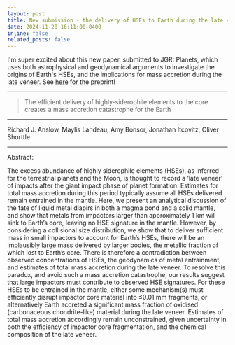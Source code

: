 ```yaml
---
layout: post
title: New submission - the delivery of HSEs to Earth during the late veneer
date: 2024-11-20 16:11:00-0400
inline: false
related_posts: false
---
```


I'm super excited about this new paper, submitted to JGR: Planets, which uses both astrophysical and geodynamical arguments to investigate the origins of Earth's HSEs, and the implications for mass accretion during the late veneer. See <a href="https://essopenarchive.org/doi/full/10.22541/essoar.175395733.38785773/">here</a> for the preprint!

---

> The efficient delivery of highly-siderophile elements to the core creates a mass accretion catastrophe for the Earth

---

Richard J. Anslow, Maylis Landeau, Amy Bonsor, Jonathan Itcovitz, Oliver Shorttle

---

Abstract:

The excess abundance of highly siderophile elements (HSEs), as inferred for the terrestrial planets and the Moon, is thought to record a ‘late veneer’ of impacts after the giant impact phase of planet formation. Estimates for total mass accretion during this period typically assume all HSEs delivered remain entrained in the mantle. Here, we present an analytical discussion of the fate of liquid metal diapirs in both a magma pond and a solid mantle, and show that metals from impactors larger than approximately 1 km will sink to Earth’s core, leaving no HSE signature in the mantle. However, by considering a collisional size distribution, we show that to deliver sufficient mass in small impactors to account for Earth’s HSEs, there will be an implausibly large mass delivered by larger bodies, the metallic fraction of which lost to Earth’s core. There is therefore a contradiction between observed concentrations of HSEs, the geodynamics of metal entrainment, and estimates of total mass accretion during the late veneer. To resolve this paradox, and avoid such a mass accretion catastrophe, our results suggest that large impactors must contribute to observed HSE signatures. For these HSEs to be entrained in the mantle, either some mechanism(s) must efficiently disrupt impactor core material into ≤0.01 mm fragments, or alternatively Earth accreted a significant mass fraction of oxidised (carbonaceous chondrite-like) material during the late veneer. Estimates of total mass accretion accordingly remain unconstrained, given uncertainty in both the efficiency of impactor core fragmentation, and the chemical composition of the late veneer.
